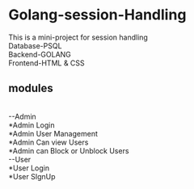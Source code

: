 # Golang-session-Handling
This is a mini-project for session handling <br>
Database-PSQL <br>
Backend-GOLANG <br>
Frontend-HTML & CSS <br>
<h2>modules</h2> <br>
--Admin  <br>
*Admin Login <br>
*Admin User Management <br>
*Admin Can view Users  <br>
*Admin can Block or Unblock Users <br>
--User <br>
*User Login <br>
*User SIgnUp <br>
